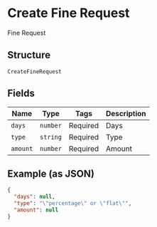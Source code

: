 
# Create Fine Request

Fine Request

## Structure

`CreateFineRequest`

## Fields

| Name | Type | Tags | Description |
|  --- | --- | --- | --- |
| `days` | `number` | Required | Days |
| `type` | `string` | Required | Type |
| `amount` | `number` | Required | Amount |

## Example (as JSON)

```json
{
  "days": null,
  "type": "\"percentage\" or \"flat\"",
  "amount": null
}
```


